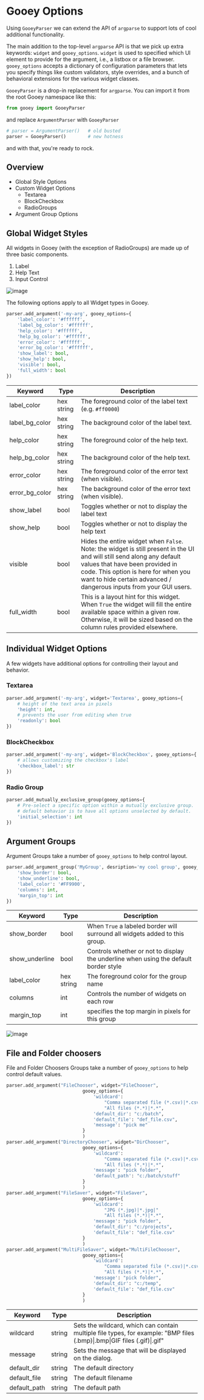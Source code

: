 # Gooey Options 

Using `GooeyParser` we can extend the API of `argparse` to support lots of cool additional functionality. 

The main addition to the top-level `argparse` API is that we pick up extra keywords: `widget` and `gooey_options`. `widget` is used to specified which UI element to provide for the argument, i.e., a listbox or a file browser. `gooey_options` accepts a dictionary of configuration parameters that lets you specify things like custom validators, style overrides, and a bunch of behavioral extensions for the various widget classes.   

`GooeyParser` is a drop-in replacement for `argparse`. You can import it from the root Gooey namespace like this: 

```python
from gooey import GooeyParser
```

and replace `ArgumentParser` with `GooeyParser`

```python
# parser = ArgumentParser()   # old busted
parser = GooeyParser()        # new hotness
```

and with that, you're ready to rock. 


## Overview

* Global Style Options 
* Custom Widget Options
    * Textarea
    * BlockCheckbox  
    * RadioGroups
* Argument Group Options  


## Global Widget Styles    

All widgets in Gooey (with the exception of RadioGroups) are made up of three basic components. 

1. Label 
2. Help Text 
3. Input Control

![image](https://user-images.githubusercontent.com/1408720/56450719-cfca9c80-62dc-11e9-93ec-6ad56810e79a.png)

The following options apply to all Widget types in Gooey. 

```python
parser.add_argument('-my-arg', gooey_options={
    'label_color': '#ffffff',
    'label_bg_color': '#ffffff', 
    'help_color': '#ffffff',
    'help_bg_color': '#ffffff',
    'error_color': '#ffffff',
    'error_bg_color': '#ffffff',
    'show_label': bool,
    'show_help': bool, 
    'visible': bool,
    'full_width': bool
})
``` 

| Keyword | Type | Description | 
|---------|------|-------------|
| label_color | hex string | The foreground color of the label text (e.g. `#ff0000`) |
| label_bg_color | hex string | The background color of the label text. |
| help_color | hex string | The foreground color of the help text. |
| help_bg_color | hex string | The background color of the help text. |
| error_color | hex string | The foreground color of the error text (when visible). |
| error_bg_color | hex string | The background color of the error text (when visible). |
| show_label | bool | Toggles whether or not to display the label text |
| show_help | bool | Toggles whether or not to display the help text |
| visible | bool | Hides the entire widget when `False`. Note: the widget is still present in the UI and will still send along any default values that have been provided in code. This option is here for when you want to hide certain advanced / dangerous inputs from your GUI users. |
| full_width | bool | This is a layout hint for this widget. When `True` the widget will fill the entire available space within a given row. Otherwise, it will be sized based on the column rules provided elsewhere. | 



## Individual Widget Options

A few widgets have additional options for controlling their layout and behavior. 

### Textarea

```python
parser.add_argument('-my-arg', widget='Textarea', gooey_options={
    # height of the text area in pixels
    'height': int,    
    # prevents the user from editing when true
    'readonly': bool  
})
``` 

### BlockCheckbox

```python
parser.add_argument('-my-arg', widget='BlockCheckbox', gooey_options={
    # allows customizing the checkbox's label
    'checkbox_label': str  
})
```
 

### Radio Group  

```python
parser.add_mutually_exclusive_group(gooey_options={
    # Pre-select a specific option within a mutually exclusive group. 
    # default behavior is to have all options unselected by default.  
    'initial_selection': int
})
```


## Argument Groups

Argument Groups take a number of `gooey_options` to help control layout. 

```python
parser.add_argument_group('MyGroup', desription='my cool group', gooey_options={
    'show_border': bool,
    'show_underline': bool,
    'label_color': '#FF9900',
    'columns': int,
    'margin_top': int
})
``` 
  
| Keyword | Type | Description | 
|---------|------|-------------|
| show_border | bool | When `True` a labeled border will surround all widgets added to this group. |
| show_underline | bool | Controls whether or not to display the underline when using the default border style |
| label_color | hex string | The foreground color for the group name |
| columns | int | Controls the number of widgets on each row | 
| margin_top | int | specifies the top margin in pixels for this group |

![image](https://user-images.githubusercontent.com/1408720/57576112-9c77bb00-740d-11e9-9dac-4e798699a35c.png)



## File and Folder choosers

File and Folder Choosers Groups take a number of `gooey_options` to help control default values. 

```python
parser.add_argument("FileChooser", widget="FileChooser",
                            gooey_options={
                                'wildcard':
                                    "Comma separated file (*.csv)|*.csv|"
                                    "All files (*.*)|*.*",
                                'default_dir': "c:/batch",
                                'default_file': "def_file.csv",
                                'message': "pick me"
                            }
                            )
parser.add_argument("DirectoryChooser", widget="DirChooser",
                            gooey_options={
                                'wildcard':
                                    "Comma separated file (*.csv)|*.csv|"
                                    "All files (*.*)|*.*",
                                'message': "pick folder",
                                'default_path': "c:/batch/stuff"
                            }
                            )
parser.add_argument("FileSaver", widget="FileSaver",
                            gooey_options={
                                'wildcard':
                                    "JPG (*.jpg)|*.jpg|"
                                    "All files (*.*)|*.*",
                                'message': "pick folder",
                                'default_dir': "c:/projects",
                                'default_file': "def_file.csv"
                            }
                            )
parser.add_argument("MultiFileSaver", widget="MultiFileChooser",
                            gooey_options={
                                'wildcard':
                                    "Comma separated file (*.csv)|*.csv|"
                                    "All files (*.*)|*.*",
                                'message': "pick folder",
                                'default_dir': "c:/temp",
                                'default_file': "def_file.csv"
                            }
                            )
``` 
  
| Keyword | Type | Description | 
|---------|------|-------------|
| wildcard | string | Sets the wildcard, which can contain multiple file types, for example: "BMP files (.bmp)&#124;.bmp&#124;GIF files (.gif)&#124;.gif" |
| message | string | 	Sets the message that will be displayed on the dialog. |
| default_dir | string | The default directory |
| default_file | string | The default filename | 
| default_path | string | The default path |


  